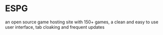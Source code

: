 # ESPG
an open source game hosting site with 150+ games, a clean and easy to use user interface, tab cloaking and frequent updates
